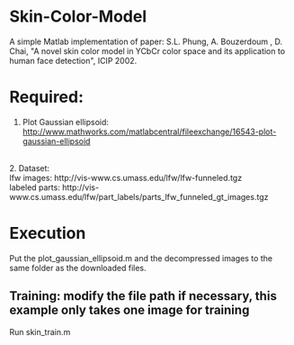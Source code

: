 # Skin-Color-Model
A simple Matlab implementation of paper: S.L. Phung, A. Bouzerdoum
, D. Chai, "A novel skin color model in YCbCr color space and its application to human face detection", ICIP 2002.

# Required:
1. Plot Gaussian ellipsoid: http://www.mathworks.com/matlabcentral/fileexchange/16543-plot-gaussian-ellipsoid
<br>
2. Dataset: <br>
lfw images: http://vis-www.cs.umass.edu/lfw/lfw-funneled.tgz <br>
labeled parts: http://vis-www.cs.umass.edu/lfw/part_labels/parts_lfw_funneled_gt_images.tgz

# Execution
Put the plot_gaussian_ellipsoid.m and the decompressed images to the same folder as the downloaded files.
## Training: modify the file path if necessary, this example only takes one image for training
Run skin_train.m

